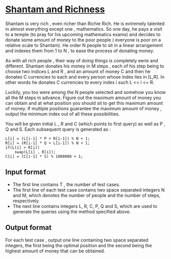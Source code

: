 # [Shantam and Richness][link]

Shantam is very rich , even richer than Richie Rich. He is extremely talented in almost everything except one , mathematics. So one day, he pays a visit to a temple (to pray for his upcoming mathematics exams) and decides to donate some amount of money to the poor people ( everyone is poor on a relative scale to Shantam). He order N people to sit in a linear arrangement and indexes them from 1 to N , to ease the process of donating money.

As with all rich people , their way of doing things is completely eerie and different. Shantam donates his money in M steps , each of his step being to choose two indices L and R , and an amount of money C and then he donates C currencies to each and every person whose index lies in [L,R]. In other words he donates C currencies to every index i such L <= i <= R.

Luckily, you too were among the N people selected and somehow you know all the M steps in advance. Figure out the maximum amount of money you can obtain and at what position you should sit to get this maximum amount of money. If multiple positions guarantee the maximum amount of money , output the minimum index out of all these possibilities.

You will be given initial L , R and C (which points to first query) as well as P , Q and S. Each subsequent query is generated as :

    L[i] = (L[i-1] * P + R[i-1]) % N + 1;
    R[i] = (R[i-1] * Q + L[i-1]) % N + 1;
    if(L[i] > R[i])
        swap(L[i] , R[i]);
    C[i] = (C[i-1] * S) % 1000000 + 1;

## Input format

- The first line contains T , the number of test cases.
- The first line of each test case contains two space separated integers N and M, which denotes the number of people and the number of steps, respectively.
- The next line contains integers L, R, C, P, Q and S, which are used to generate the queries using the method specified above.

## Output format

For each test case , output one line containing two space separated integers, the first being the optimal position and the second being the highest amount of money that can be obtained.

[link]: https://www.hackerearth.com/practice/data-structures/hash-tables/basics-of-hash-tables/practice-problems/algorithm/shantam-and-richness-1/
